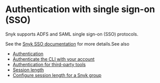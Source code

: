 # Authentication with single sign-on \(SSO\)

Snyk supports ADFS and SAML single sign-on \(SSO\) protocols.

See the [Snyk SSO documentation](https://support.snyk.io/hc/en-us/sections/360001316857-Setting-up-and-managing-SSO-for-authentication) for more details.See also

* [Authentication](https://support.snyk.io/hc/articles/360004008218#UUID-dc492e8e-afe3-4db1-4ce1-bf9897345540)
* [Authenticate the CLI with your account](https://support.snyk.io/hc/articles/360004008258#UUID-4f46843c-174d-f448-cadf-893cfd7dd858)
* [Authentication for third-party tools](https://support.snyk.io/hc/articles/360004037537#UUID-0946ea4d-0119-1370-efa5-125cfbc11bda)
* [Session length](https://support.snyk.io/hc/articles/360004008358#UUID-9b188358-274d-696d-528a-0224ad9355fd)
* [Configure session length for a Snyk group](https://support.snyk.io/hc/articles/360004008358#UUID-691ff365-30db-6c79-49f2-3280b51d6cb0)

